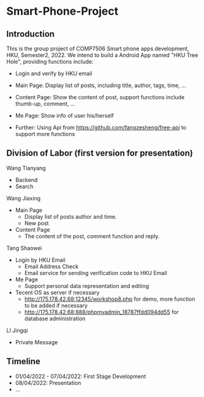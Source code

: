 # Smart-Phone-Project

## Introduction
This is the group project of COMP7506 Smart phone apps development, HKU, Semester2, 2022.
We intend to build a Android App named "HKU Tree Hole", providing functions include:
- Login and verify by HKU email
- Main Page: Display list of posts, including title, author, tags, time, ...
- Content Page: Show the content of post, support functions include thumb-up, comment, ...
- Me Page: Show info of user his/herself

- Further: Using Api from https://github.com/fangzesheng/free-api to support more functions

## Division of Labor (first version for presentation)
Wang Tianyang
- Backend
- Search

Wang Jiaxing
- Main Page
  - Display list of posts author and time.
  - New post
- Content Page
  - The content of the post, comment function and reply. 


Tang Shaowei

- Login by HKU Email
  - Email Address Check
  - Email service for sending verification code to HKU Email
- Me Page
  - Support personal data representation and editing
- Tecent OS as server if necessary
  - http://175.178.42.68:12345/workshop8.php for demo, more function to be added if necessary
  - http://175.178.42.68:888/phpmyadmin_18787ffdd094dd55 for database administration


LI Jingqi

- Private Message


## Timeline
- 01/04/2022 - 07/04/2022: First Stage Development
- 08/04/2022: Presentation
- ...
